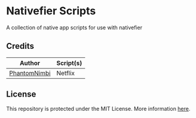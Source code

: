 # Nativefier Scripts
A collection of native app scripts for use with nativefier

## Credits

| Author | Script(s) |
| --- | --- |
| [PhantomNimbi][PhantomNimbi] | Netflix | 

## License
This repository is protected under the MIT License. More information [here][LICENSE].


[LICENSE]: ./LICENSE
[PhantomNimbi]: https://github.com/PhantomNimbi 

